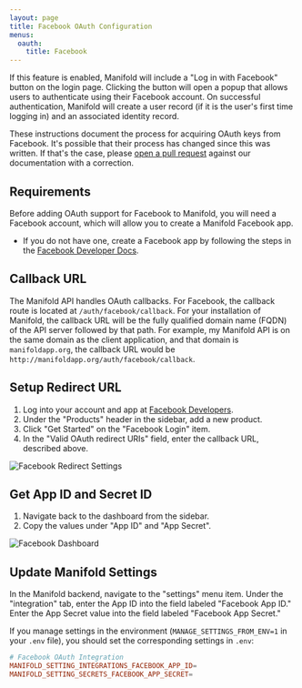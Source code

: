 ```yaml
---
layout: page
title: Facebook OAuth Configuration
menus:
  oauth:
    title: Facebook
---
```


If this feature is enabled, Manifold will include a "Log in with Facebook" button on the login page. Clicking the button will open a popup that allows users to authenticate using their Facebook account. On successful authentication, Manifold will create a user record \(if it is the user's first time logging in\) and an associated identity record.

These instructions document the process for acquiring OAuth keys from Facebook. It's possible that their process has changed since this was written. If that's the case, please [open a pull request](https://github.com/ManifoldScholar/manifold-docs/pulls) against our documentation with a correction.

## Requirements

Before adding OAuth support for Facebook to Manifold, you will need a Facebook account, which will allow you to create a Manifold Facebook app.

* If you do not have one, create a Facebook app by following the steps in the [Facebook Developer Docs](https://developers.facebook.com/docs/apps/register#developer-account).

## Callback URL

The Manifold API handles OAuth callbacks. For Facebook, the callback route is located at `/auth/facebook/callback`. For your installation of Manifold, the callback URL will be the fully qualified domain name \(FQDN\) of the API server followed by that path. For example, my Manifold API is on the same domain as the client application, and that domain is `manifoldapp.org`, the callback URL would be `http://manifoldapp.org/auth/facebook/callback`.

## Setup Redirect URL

1. Log into your account and app at [Facebook Developers](https://developers.facebook.com).
2. Under the "Products" header in the sidebar, add a new product.
3. Click "Get Started" on the "Facebook Login" item.
4. In the "Valid OAuth redirect URIs" field, enter the callback URL, described above.

![Facebook Redirect Settings](/docs/assets/customizing/facebook-redirect.png)

## Get App ID and Secret ID

1. Navigate back to the dashboard from the sidebar.
2. Copy the values under "App ID" and "App Secret".

![Facebook Dashboard](/docs/assets/customizing/developer-dashboard.png)

## Update Manifold Settings

In the Manifold backend, navigate to the "settings" menu item. Under the "integration" tab, enter the App ID into the field labeled "Facebook App ID." Enter the App Secret value into the field labeled "Facebook App Secret."

If you manage settings in the environment \(`MANAGE_SETTINGS_FROM_ENV=1` in your `.env` file\), you should set the corresponding settings in `.env`:

``` conf
# Facebook OAuth Integration
MANIFOLD_SETTING_INTEGRATIONS_FACEBOOK_APP_ID=
MANIFOLD_SETTING_SECRETS_FACEBOOK_APP_SECRET=
```
